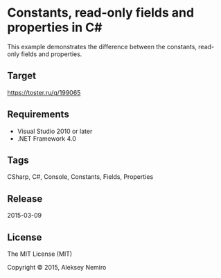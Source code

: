 ﻿# Constants, read-only fields and properties in C#

This example demonstrates the difference between the constants, read-only fields and properties.

## Target

https://toster.ru/q/199065

## Requirements

* Visual Studio 2010 or later
* .NET Framework 4.0

## Tags 

CSharp, C#, Console, Constants, Fields, Properties

## Release

2015-03-09

## License

The MIT License (MIT)

Copyright © 2015, Aleksey Nemiro
